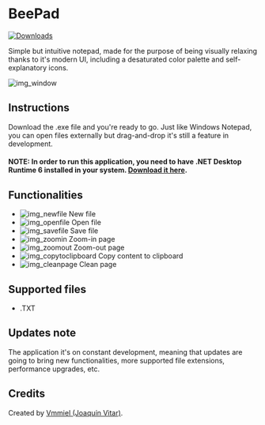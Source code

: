 # BeePad
[![Downloads](https://img.shields.io/github/v/release/Ammielv/BeePad?style=for-the-badge&color=989dec&labelColor=ff9d21&label=Downloads&logo=appveyor)](https://github.com/Ammielv/BeePad/releases/latest)

Simple but intuitive notepad, made for the purpose of being visually relaxing thanks to it's modern UI, including a desaturated color palette and self-explanatory icons.

![img_window](https://user-images.githubusercontent.com/127240074/226782527-562ec1bd-0369-494f-9a64-b3836105f893.png)

## Instructions
Download the .exe file and you're ready to go. Just like Windows Notepad, you can open files externally but drag-and-drop it's still a feature in development.

#### NOTE: In order to run this application, you need to have .NET Desktop Runtime 6 installed in your system. [Download it here](https://dotnet.microsoft.com/en-us/download/dotnet/6.0).

## Functionalities
* ![img_newfile](https://user-images.githubusercontent.com/127240074/226764081-ab26469e-8c7b-448f-8b33-65a5f71d0016.png) 
New file
* ![img_openfile](https://user-images.githubusercontent.com/127240074/226764304-c49ad62a-758f-4070-b066-870d7e93a947.png) 
Open file
* ![img_savefile](https://user-images.githubusercontent.com/127240074/226764391-f0ceb007-bd9b-4e01-bd19-335ec259af5e.png)
Save file
* ![img_zoomin](https://user-images.githubusercontent.com/127240074/226764461-4a77b3e2-7512-4e99-8310-6e31d593c2df.png)
Zoom-in page
* ![img_zoomout](https://user-images.githubusercontent.com/127240074/226764487-d63fd7c2-0802-40ce-bc16-c0dc6c13c83f.png)
Zoom-out page
* ![img_copytoclipboard](https://user-images.githubusercontent.com/127240074/226764503-095e64fc-9743-42c4-baf7-2111e3a6db41.png)
Copy content to clipboard
* ![img_cleanpage](https://user-images.githubusercontent.com/127240074/226764534-cd852951-242a-4edd-9318-402584a06687.png)
Clean page

## Supported files
* .TXT

## Updates note
The application it's on constant development, meaning that updates are going to bring new functionalities, more supported file extensions, performance upgrades, etc.

## Credits
Created by [Vmmiel (Joaquín Vitar)](https://www.linkedin.com/in/joaquin-vitar/).

